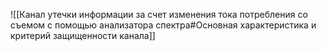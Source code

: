 ![[Канал утечки информации за счет изменения тока потребления со съемом с помощью анализатора спектра#Основная характеристика и критерий защищенности канала]]